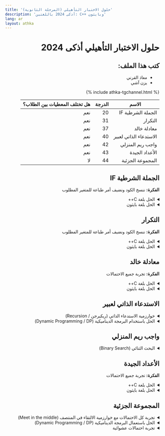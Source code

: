 ```yaml
---
title: 'حلول الاختبار التأهيلي (المرحلة الثانوية)'
description: 'أذكى 2024 باللغتين: C++ وبايثون'
lang: ar
layout: athka
---
```

<div dir="auto">
  
# حلول الاختبار التأهيلي أذكى 2024


<h2>كتب هذا الملف:</h2>
<ul>
    <li>معاذ القرني</li>
    <li>يزن آشي</li>
</ul>

{% include athka-tgchannel.html %}

<table class="table table-bordered table-striped">
    <thead>
        <tr>
            <th>الاسم</th>
            <th>الدرجة</th>
            <th>هل تختلف المعطيات بين الطلاب؟</th>
        </tr>
    </thead>
    <tbody>
        <tr>
            <td>الجملة الشرطية  IF</td>
            <td>20</td>
            <td>نعم</td>
        </tr>
        <tr>
            <td>التكرار</td>
            <td>31</td>
            <td>نعم</td>
        </tr>
        <tr>
            <td>معادلة خالد</td>
            <td>37</td>
            <td>نعم</td>
        </tr>
        <tr>
            <td>الاستدعاء الذاتي لعبير</td>
            <td>40</td>
            <td>نعم</td>
        </tr>
        <tr>
            <td>واجب ريم المنزلي</td>
            <td>42</td>
            <td>نعم</td>
        </tr>
        <tr>
            <td>الأعداد الجيدة</td>
            <td>43</td>
            <td>نعم</td>
        </tr>
        <tr>
            <td>المجموعة الجزئية</td>
            <td>44</td>
            <td>لا</td>
        </tr>
    </tbody>
</table>

##  الجملة الشرطية IF 
**الفكرة:** ننسخ الكود ونضيف أمر طباعة للمتغير المطلوب
<details>
  <summary>الحل بلغة С++</summary>

```c++
#include <iostream>
using namespace std;
int main()
{
  int x = 11;
  int y = 29;
  int z;

  if (x % 2 != 0) {
    if (x > y) {
        z = 0;
    } else {
        z = 1;
    }
  } else {
    if (x > y) {
        z = 2;
    } else {
        z = 3;
    }
  }
  cout << z; // أضفنا أمر الطباعة
}
```

</details> 

<details>
  <summary>الحل بلغة بايثون</summary>
  
```py
x = 11
y = 29

if x % 2 != 0:
    if x > y:
        z = 0
    else:
        z = 1
else:
    if x > y:
        z = 2
    else:
        z = 3

print(z) # أضفنا أمر الطباعة
```

</details>

## التكرار
**الفكرة:** ننسخ الكود ونضيف أمر طباعة للمتغير المطلوب

<details>
  <summary>الحل بلغة C++</summary>

```c++
#include <iostream>
using namespace std;
int main()
{
  int r = 0;    
  for (int i = 0; i < 100; i++) {
  	r = (277 * r + 241) % 433;
  }
  cout << r; // أضفنا أمر الطباعة
}
```
  
</details>

<details>
  <summary>الحل بلغة بايثون</summary>

```py
r = 0
for i in range(100):
    r = (277 * r + 241) % 433
print(r) # أضفنا أمر الطباعة
```
  
</details>

##  معادلة خالد 
**الفكرة:** تجربة جميع الاحتمالات


<details>
  <summary>الحل بلغة C++</summary>

```c++
#include <iostream>
using namespace std;

const int P = 35171; // معطيات المسألة
const int A = 24636; // معطيات المسألة

int main()
{
    for (long long x = 1; x <= 1000000; x++)
    {
        if (x * A % P == 1)
        {
            cout << x;
            break;
        }
    }
}
```
  
</details>

<details>
  <summary>الحل بلغة بايثون</summary>

```py
P = 35171
A = 24636

for x in range(1, 1000000):
    if (x * A % P == 1):
        print(x)
        exit()
```
  
</details>

##  الاستدعاء الذاتي لعبير 

<details>
 <summary>خوارزمية الاستدعاء الذاتي (ريكيرجن / Recursion)</summary>
 <b>الفكرة:</b> تطبيق العطيات بتحويل المسألة إلى دالة ثم استدعائها كل مرة، وتذكر النتائج السابقة (memoization)

  
 <details>
   <summary>الحل بلغة C++</summary>

```c++
#include <iostream>
using namespace std;

const int N = 257; // اكتب الرقم المطلوب
const int MOD = 193; // اكتب الرقم بعد باقي القسمة

int memo[N+1];
int rec(int i)
{
    if (memo[i] != -1)
        return memo[i];
    return memo[i] = (rec(i-3) + rec(i-2) * rec(i-1)) % MOD;
}

int main()
{
    memset(memo, -1, sizeof memo);
    memo[1] = 1;
    memo[2] = 2;
    memo[3] = 3;
    cout << rec(N);
}
```
  
 </details>

 <details>
  <summary>الحل بلغة بايثون</summary>

```py
N = 257 # اكتب الرقم المطلوب
MOD = 193 # اكتب الرقم بعد باقي القسمة

memo = [-1] * N+1;
def rec(i: int) -> int:
    if (memo[i] != -1):
        return memo[i]
    return memo[i] = (rec(i-3) + rec(i-2) * rec(i-1)) % MOD;

memo[1] = 1
memo[2] = 2
memo[3] = 3
print(rec(N))
```

 </details>

</details>


<details>
  <summary>الحل باستخدام البرمجة الديناميكية (Dynamic Programming / DP)</summary>
  <b>الفكرة: تطبيق المعادلة كما هي</b>

 <details>
  <summary>الحل بلغة C++</summary>

```c++
#include <iostream>
using namespace std;

const int N = 257; // اكتب الرقم المطلوب
const int MOD = 193; // اكتب الرقم بعد باقي القسمة

int dp[N+1];

int main()
{
    dp[1] = 1;
    dp[2] = 2;
    dp[3] = 3;
    for (int i = 4; i <= N; i++)
        dp[i] = (dp[i-3] + dp[i-2] * dp[i-1]) % MOD;
    cout << dp[N];
}
```

 </details>

<details>
  <summary>الحل بلغة بايثون</summary>

```py
N = 257 # اكتب الرقم المطلوب
MOD = 193 # اكتب الرقم بعد باقي القسمة

dp = [0] * N+1
dp[1] = 1
dp[2] = 2
dp[3] = 3
for i in range(4, N+1):
    dp[i] = (dp[i-3] + dp[i-2] * dp[i-1]) % MOD;
print(dp[N])
```

</details>

</details>

##  واجب ريم المنزلي


<details>
  <summary>البحث الثنائي (Binary Search)</summary>

**الفكرة:** وجود حد أعلى للإجابة (نسميه $أ$) وحد أعلى للإجابة (نسميه $ب$)، ثم نختار عدد في المنتصف $\frac{ب + أ}{2}$، ونغير الحد الأدنى والأعلى بناءً على نتيجة الدالة لهذا الرقم.

**ملاحظة:** يمكن تطبيق هذه الفكرة يدويًا باستعمال الحاسبة أو برامج الرسم البياني دون الحاجة لكتابة برنامج
<details>
  <summary>الحل بلغة C++</summary>

```c++
#include <bits/stdc++.h>
using namespace std;

const long double Y = 482.15385787945286;
const long double PREC = 1e-4;

#define f(x) (x+exp(x/100))

int main()
{
    long double l = 1, r = 10000;
    while (abs(l - r) > PREC)
    {
        long double mid = (l + r) / 2;
        if (f(mid) <= Y)
            l = mid;
        else
            r = mid - PREC;
    }
    cout << fixed << setprecision(4) << l;
}
```

  </details>

  <details>
   <summary>الحل بلغة بايثون</summary>

```py
from math import *

Y = 482.15385787945286;
PREC = 1e-4;

def f(x):
    return (x+exp(x/100))

l = 1, r = 10000
while (abs(l - r) > PREC):
    mid = (l + r) / 2;
    if (f(mid) <= Y):
        l = mid;
    else:
        r = mid - PREC;
    
print(l)
```

  </details>
</details>

##  الأعداد الجيدة 

**الفكرة:** تجربة جميع الاحتمالات

<details>
  <summary>الحل بلغة C++</summary>

```c++
#include <bits/stdc++.h>
using namespace std;

const int L = 207418; // نضع هنا قيم المعطيات 
const int R = 691140; // نضع هنا قيم المعطيات 

bool isgood(int xx)
{
    string x = to_string(xx);
    int a=x[0]-'0';
    int b=x[1]-'0';
    int c=x[2]-'0';
    int d=x[3]-'0';
    int e=x[4]-'0';
    int f=x[5]-'0';
    return (a*c+d*f) == (a+b)*e-f;
}

int main()
{
    int sol = 0;
    for (int i = L; i <= R; i++)
        sol += isgood(i);
    cout << sol;
}
```
  
</details>

<details>
  <summary>الحل بلغة بايثون</summary>

```py
L = 207418 # نضع هنا قيم المعطيات 
R = 691140 # نضع هنا قيم المعطيات 

def isgood(xx: int) -> int
    x = str(xx);
    a=int(x[0])
    b=int(x[1])
    c=int(x[2])
    d=int(x[3])
    e=int(x[4])
    f=int(x[5])
    return ((a*c+d*f) == (a+b)*e-f ? 1 : 0)

sol = 0;
for i in range(L, R+1):
    sol += isgood(i)
print(sol)
```

</details>




##  المجموعة الجزئية 


<details>
  <summary>تجربة كل الاحتمالات مع خوارزمية الالتقاء في المنتصف (Meet in the middle)</summary>

**الفكرة:** بما أن عدد الاحتمالات عالي جدًا ($= 2^{40} = 10^{12}$ 1 ترليون)، واللغات في المتوسط تنجز ($= 10^8$ 100 مليون) عملية في الثانية، يعني أن البرنامج لو جرب كل الاحتمالات سيستغرق حوالي ساعتين ونصف!

**الاختصار:** نقسم مجموعة الأعداد إلى نصفين، ونجرب جميع الاحتمالات في كل نصف، ثم نجرب كل احتمالات الدمج ونستعمل البحث الثنائي للاختصار الإضافي

  <details>
  <summary>باستعمال الاستدعاء الذاتي (Recursion)</summary>

  <details>
  <summary>الحل بلغة C++</summary>

```c++
#include <bits/stdc++.h>
#define ll long long

using namespace std;

const int a[] = {1697976, 1970865, 1481237, 1583430, 
1537387, 1270113, 1184765, 1668778, 1857442, 1658671, 
1349846, 1399258, 1636211, 1887763, 1659794, 1277974, 
1438563, 1645195, 1161182, 1991079, 1295942, 1848458, 
1932683, 1759741, 1394766, 1267867, 1664286, 1176904, 
1125246, 1210594, 1950651, 1638457, 1927068, 1619366, 
1299311, 1490221, 1090433, 1678885, 1753003, 1347600};
const int C = 46342470;

vector<ll> sum, sum2;
const int n=40;

void rec(int idx, ll sum, int lim, vector<ll> &su)
{
    if (idx == lim) {
        su.push_back(sum);
        return;
    }
    rec(idx+1, sum+a[idx], lim, su);
    rec(idx+1, sum, lim, su);
}

int main()
{
    rec(0, 0, n/2, sum);
    rec(n/2, 0, n, sum2);
    
    sort(sum2.begin(), sum2.end());
    
    ll sol = 0;
    for (ll v1 : sum) {
        ll xx = *(upper_bound(sum2.begin(), sum2.end(), C-v1)-1);
        sol = max(sol, v1+xx);
    }
    cout << sol;
}
```

  </details>


  <details>
  <summary>الحل بلغة بايثون</summary>

```py
import bisect

a = [1697976, 1970865, 1481237, 1583430,
     1537387, 1270113, 1184765, 1668778, 1857442, 1658671,
     1349846, 1399258, 1636211, 1887763, 1659794, 1277974,
     1438563, 1645195, 1161182, 1991079, 1295942, 1848458,
     1932683, 1759741, 1394766, 1267867, 1664286, 1176904,
     1125246, 1210594, 1950651, 1638457, 1927068, 1619366,
     1299311, 1490221, 1090433, 1678885, 1753003, 1347600]
C = 46342470

sum = []
sum2 = []
n = 40

def rec(idx, total, lim, su):
    if idx == lim:
        su.append(total)
        return
    rec(idx + 1, total + a[idx], lim, su)
    rec(idx + 1, total, lim, su)

rec(0, 0, n // 2, sum)
rec(n // 2, 0, n, sum2)

sum2.sort()

sol = 0
for v1 in sum:
    xx = sum2[bisect.bisect_right(sum2, C - v1) - 1]
    sol = max(sol, v1 + xx)

print(sol)
```

  </details>
  

  </details>


  <details>
  <summary>باستعمال تمثيل الأرقام الثنائية (Bitmasks)</summary>

   <details>
   <summary>الحل بلغة C++</summary>

```c++
#include <bits/stdc++.h>
#define ll long long

using namespace std;

const int a[] = {1697976, 1970865, 1481237, 1583430, 
1537387, 1270113, 1184765, 1668778, 1857442, 1658671, 
1349846, 1399258, 1636211, 1887763, 1659794, 1277974, 
1438563, 1645195, 1161182, 1991079, 1295942, 1848458, 
1932683, 1759741, 1394766, 1267867, 1664286, 1176904, 
1125246, 1210594, 1950651, 1638457, 1927068, 1619366, 
1299311, 1490221, 1090433, 1678885, 1753003, 1347600};
const int C = 46342470;

vector<ll> sum, sum2;
const int n=40;

int main()
{   
    const int half = n / 2;
    for (int i = 0; i < (1 << half); i++)
    {
        ll s = 0;
        for (int j = 0; j < half; j++)
        {
            if (i & (1 << j))
                s += a[j];
        }
        sum.push_back(s);
    }
    
    for (int i = 1; i < (1 << half); i++)
    {
        ll s = 0;
        for (int j = half; j < n; j++)
        {
            if (i & (1 << (j - half)))
                s += a[j];
        }
        sum2.push_back(s);
    }
    
    sort(sum2.begin(), sum2.end());
    
    ll sol = 0;
    for (ll v1 : sum) {
        ll xx = *(upper_bound(sum2.begin(), sum2.end(), x-v1)-1);
        sol = max(sol, v1+xx);
    }
    cout << sol;
}
```

   </details>


   <details>
   <summary>الحل بلغة بايثون</summary>

```py
import bisect

a = [1697976, 1970865, 1481237, 1583430,
     1537387, 1270113, 1184765, 1668778, 1857442, 1658671,
     1349846, 1399258, 1636211, 1887763, 1659794, 1277974,
     1438563, 1645195, 1161182, 1991079, 1295942, 1848458,
     1932683, 1759741, 1394766, 1267867, 1664286, 1176904,
     1125246, 1210594, 1950651, 1638457, 1927068, 1619366,
     1299311, 1490221, 1090433, 1678885, 1753003, 1347600]
C = 46342470

sum = []
sum2 = []
n = 40

half = n // 2
for i in range(1 << half):
    s = 0
    for j in range(half):
        if i & (1 << j):
            s += a[j]
    sum.append(s)

for i in range(1, 1 << half):
    s = 0
    for j in range(half, n):
        if i & (1 << (j - half)):
            s += a[j]
    sum2.append(s)

sum2.sort()

sol = 0
for v1 in sum:
    xx = sum2[bisect.bisect_right(sum2, C - v1) - 1]
    sol = max(sol, v1 + xx)

print(sol)
```

   </details>

  </details>

</details>

<details>
  <summary>الحل باستعمال البرمجة الديناميكية (Dynamic Programming / DP)</summary>


  <details>
  <summary>الحل بلغة C++</summary>

```c++
#include <bits/stdc++.h>
using namespace std;

int a[] = {1697976, 1970865, 1481237, 1583430, 
1537387, 1270113, 1184765, 1668778, 1857442, 1658671, 
1349846, 1399258, 1636211, 1887763, 1659794, 1277974, 
1438563, 1645195, 1161182, 1991079, 1295942, 1848458, 
1932683, 1759741, 1394766, 1267867, 1664286, 1176904, 
1125246, 1210594, 1950651, 1638457, 1927068, 1619366, 
1299311, 1490221, 1090433, 1678885, 1753003, 1347600};
const int C = 46342470;

const int N = 5e7; // أكبر قيمة ممكنة
int dp[N];

int main()
{
    dp[0] = 1;
    for (int i = 1; i <= 40; i++) {
        for (int j = N - 1; j > 0; j--) {
            if (j >= a[i]) {
                dp[j] |= dp[j - a[i]];
            }
        }
    }
    int result = 0;
    for (int i = 1; i <= C; i++)
    {
        if (dp[i])
            result = i;
    }
    cout << result;
}
```
        
  </details>


  <details>
  <summary>الحل بلغة بايثون</summary>

```py
a = [1697976, 1970865, 1481237, 1583430,
     1537387, 1270113, 1184765, 1668778, 1857442, 1658671,
     1349846, 1399258, 1636211, 1887763, 1659794, 1277974,
     1438563, 1645195, 1161182, 1991079, 1295942, 1848458,
     1932683, 1759741, 1394766, 1267867, 1664286, 1176904,
     1125246, 1210594, 1950651, 1638457, 1927068, 1619366,
     1299311, 1490221, 1090433, 1678885, 1753003, 1347600]
C = 46342470

N = int(5e7)
dp = [0] * N
dp[0] = 1

for i in range(1, 41):
    for j in range(N - 1, 0, -1):
        if j >= a[i]:
            dp[j] |= dp[j - a[i]]

result = 0
for i in range(1, C + 1):
    if dp[i]:
        result = i

print(result)
```

  </details>

</details>
  
<details>
   <summary>تجربة احتمالات عشوائية</summary>

   <b>ملاحظة: هذه الفكرة قد تطبع أرقام خاطئة، لأنها تعتمد على العشوائية، لكن كل ما زادت عدد المحاولات زادت الدقة، وهي غالبًا تطبع نتائج صحيحة</b>
  
  <details>
  <summary>الحل بلغة C++</summary>


```c++
#include <bits/stdc++.h>
using namespace std;

int a[] = {1697976, 1970865, 1481237, 1583430, 
1537387, 1270113, 1184765, 1668778, 1857442, 1658671, 
1349846, 1399258, 1636211, 1887763, 1659794, 1277974, 
1438563, 1645195, 1161182, 1991079, 1295942, 1848458, 
1932683, 1759741, 1394766, 1267867, 1664286, 1176904, 
1125246, 1210594, 1950651, 1638457, 1927068, 1619366, 
1299311, 1490221, 1090433, 1678885, 1753003, 1347600};
const int C = 46342470;
const int TRIES = 1e5; // عدد المحاولات، 100 ألف محاولة

int main()
{
    int result = 0;
    for (int i=0; i <= TRIES; i++)
    {
        random_shuffle(a, a+n);
        int cur=0;
        for (auto c : v)
        {
            if (cur+c > C)
            {
                result = max(cur,result);
                break;
            }
            cur += c;
        }
    }
    cout << result;
}
```
        

  </details>

  <details>
  <summary>الحل بلغة بايثون</summary>


```py
import random

a = [1697976, 1970865, 1481237, 1583430,
     1537387, 1270113, 1184765, 1668778, 1857442, 1658671,
     1349846, 1399258, 1636211, 1887763, 1659794, 1277974,
     1438563, 1645195, 1161182, 1991079, 1295942, 1848458,
     1932683, 1759741, 1394766, 1267867, 1664286, 1176904,
     1125246, 1210594, 1950651, 1638457, 1927068, 1619366,
     1299311, 1490221, 1090433, 1678885, 1753003, 1347600]
C = 46342470
TRIES = int(1e5)

result = 0
for i in range(TRIES + 1):
    random.shuffle(a)
    cur = 0
    for c in a:
        if cur + c > C:
            result = max(cur, result)
            break
        cur += c

print(result)
```
        

  </details>

</details>

</div>
